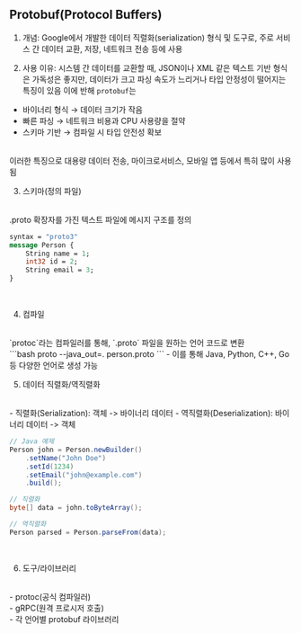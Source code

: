 ## Protobuf(Protocol Buffers)

1. 개념: Google에서 개발한 데이터 직렬화(serialization) 형식 및 도구로, 주로 서비스 간 데이터 교환, 저장, 네트워크 전송 등에 사용

2. 사용 이유: 시스템 간 데이터를 교환할 때, JSON이나 XML 같은 텍스트 기반 형식은 가독성은 좋지만, 데이터가 크고 파싱 속도가 느리거나 타입 안정성이 떨어지는 특징이 있음 이에 반해 `protobuf`는
- 바이너리 형식 → 데이터 크기가 작음
- 빠른 파싱 → 네트워크 비용과 CPU 사용량을 절약
- 스키마 기반 → 컴파일 시 타입 안전성 확보

<br/>
이러한 특징으로 대용량 데이터 전송, 마이크로서비스, 모바일 앱 등에서 특히 많이 사용됨

<br/>

3. 스키마(정의 파일)
<br/>
.proto 확장자를 가진 텍스트 파일에 메시지 구조를 정의
<br/>

```proto
syntax = "proto3"
message Person {
    String name = 1;
    int32 id = 2;
    String email = 3;
}
```
<br/>

4. 컴파일
<br/>
`protoc`라는 컴파일러를 통해, `.proto` 파일을 원하는 언어 코드로 변환
<br/>
```bash
proto --java_out=. person.proto
```
- 이를 통해 Java, Python, C++, Go 등 다양한 언어로 생성 가능

<br/>

5. 데이터 직렬화/역직렬화
<br/>
- 직렬화(Serialization): 객체 -> 바이너리 데이터
- 역직렬화(Deserialization): 바이너리 데이터 -> 객체

```java
// Java 예제
Person john = Person.newBuilder()
    .setName("John Doe")
    .setId(1234)
    .setEmail("john@example.com")
    .build();

// 직렬화
byte[] data = john.toByteArray();

// 역직렬화
Person parsed = Person.parseFrom(data);
```

<br/>

6. 도구/라이브러리
<br/>
- protoc(공식 컴파일러) <br/>
- gRPC(원격 프로시저 호출) <br/>
- 각 언어별 protobuf 라이브러리 <br/>